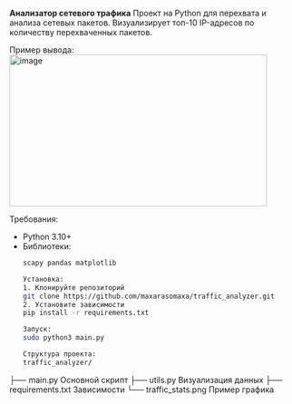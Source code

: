 **Анализатор сетевого трафика**
Проект на Python для перехвата и анализа сетевых пакетов. Визуализирует топ-10 IP-адресов по количеству перехваченных пакетов.

Пример вывода:
<img width="454" height="268" alt="image" src="https://github.com/user-attachments/assets/38def04c-8e12-418c-8272-02e9eba92420" />

Требования:
- Python 3.10+
- Библиотеки:
  ```bash
  scapy pandas matplotlib

  Установка:
  1. Клонируйте репозиторий
  git clone https://github.com/maxarasomaxa/traffic_analyzer.git
  2. Установите зависимости
  pip install -r requirements.txt

  Запуск:
  sudo python3 main.py

  Структура проекта:
  traffic_analyzer/
├── main.py             Основной скрипт
├── utils.py            Визуализация данных
├── requirements.txt    Зависимости
└── traffic_stats.png   Пример графика
